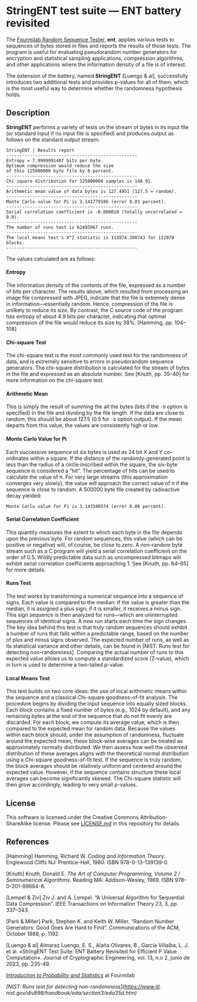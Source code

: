 # StringENT test suite — ENT battery revisited

The [Fourmilab Random Sequence Tester](https://www.fourmilab.ch/random/),
**ent**, applies various tests to sequences of bytes stored in files
and reports the results of those tests. The program is useful for
evaluating pseudorandom number generators for encryption and
statistical sampling applications, compression algorithms, and other
applications where the information density of a file is of interest.

The extension of the battery, named **StringENT** [Luengo & al], successfully introduces two additional tests and provides p-values for all of them, which is the most useful way to determine whether the randomness hypothesis holds.

## Description

**StringENT** performs a variety of tests on the stream of bytes in its input
file (or standard input if no input file is specified) and produces
output as follows on the standard output stream:

    StringENT | Results report
    --------------------------------------------------
    Entropy = 7.9999991407 bits per byte.
    Optimum compression would reduce the size
    of this 125000000 byte file by 0 percent.
    --------------------------------------------------
    Chi square distribution for 125000000 samples is 148.91.
    --------------------------------------------------
    Arithmetic mean value of data bytes is 127.4951 (127.5 = random).
    --------------------------------------------------
    Monte Carlo value for Pi is 3.141779186 (error 0.01 percent).
    --------------------------------------------------
    Serial correlation coefficient is -0.000010 (totally uncorrelated = 0.0).
    --------------------------------------------------
    The number of runs test is 62495967 runs.
    --------------------------------------------------
    The local means test's X^2 statistic is 115974.390743 for 122070 blocks.
    --------------------------------------------------

The values calculated are as follows:

#### Entropy
The information density of the contents of the file, expressed as a
number of bits per character. The results above, which resulted from
processing an image file compressed with JPEG, indicate that the file
is extremely dense in information—essentially random. Hence,
compression of the file is unlikely to reduce its size. By contrast,
the C source code of the program has entropy of about 4.9 bits per
character, indicating that optimal compression of the file would reduce
its size by 38%. \[Hamming, pp. 104–108\]

#### Chi-square Test
The chi-square test is the most commonly used test for the randomness
of data, and is extremely sensitive to errors in pseudorandom sequence
generators. The chi-square distribution is calculated for the stream of
bytes in the file and expressed as an absolute number.
See \[Knuth, pp. 35–40\] for more information on the chi-square test.

#### Arithmetic Mean
This is simply the result of summing the all the bytes (bits if the 
`-b` option is specified) in the file and dividing by the file length. 
If the data are close to random, this should be about 127.5 (0.5 for 
`-b` option output). If the mean departs from this value, the values 
are consistently high or low.

#### Monte Carlo Value for Pi
Each successive sequence of six bytes is used as 24 bit X and Y 
co-ordinates within a square.  If the distance of the 
randomly-generated point is less than the radius of a circle inscribed 
within the square, the six-byte sequence is considered a “hit”.  The 
percentage of hits can be used to calculate the value of π.  For very 
large streams (this approximation converges very slowly), the value 
will approach the correct value of π if the sequence is close to 
random.  A 500000 byte file created by radioactive decay yielded:

    Monte Carlo value for Pi is 3.143580574 (error 0.06 percent).

#### Serial Correlation Coefficient
This quantity measures the extent to which each byte in the file 
depends upon the previous byte. For random sequences, this value (which 
can be positive or negative) will, of course, be close to zero.  A 
non-random byte stream such as a C program will yield a serial 
correlation coefficient on the order of 0.5.  Wildly predictable data 
such as uncompressed bitmaps will exhibit serial correlation 
coefficients approaching 1.  See [Knuth, pp. 64–65] for more details.

#### Runs Test

The test works by transforming a numerical sequence into a sequence of signs.
Each value is compared to the median: if the value is greater than the median, 
it is assigned a plus sign; if it is smaller, it receives a minus sign. This 
sign sequence is then analyzed for runs—which are uninterrupted sequences of 
identical signs. A new run starts each time the sign changes.
The key idea behind this test is that truly random sequences should exhibit 
a number of runs that falls within a predictable range, based on the number 
of plus and minus signs observed. The expected number of runs, as well as 
its statistical variance and other details, can be found in [NIST: Runs test 
for detecting non-randomness]. Comparing the actual number of runs to this 
expected value allows us to compute a standardized score (Z-value), which 
in turn is used to determine a two-tailed p-value.

#### Local Means Test

This test builds on two core ideas: the use of local arithmetic means within 
the sequence and a classical Chi-square goodness-of-fit analysis.
The procedure begins by dividing the input sequence into equally sized blocks. 
Each block contains a fixed number of bytes (e.g., 1024 by default), and any 
remaining bytes at the end of the sequence that do not fit evenly are discarded. 
For each block, we compute its average value, which is then compared to the 
expected mean for random data.
Because the values within each block should, under the assumption of randomness, 
fluctuate around the expected mean, these block-wise averages can be treated as 
approximately normally distributed. We then assess how well the observed 
distribution of these averages aligns with the theoretical normal distribution 
using a Chi-square goodness-of-fit test.
If the sequence is truly random, the block averages should be relatively uniform 
and centered around the expected value. However, if the sequence contains structure
these local averages can become significantly skewed. The Chi-square statistic will 
then grow accordingly, leading to very small p-values.

## License

This software is licensed under the Creative Commons
Attribution-ShareAlike license.  Please see [LICENSE.md](LICENSE.md) in
this repository for details.

## References

[Hamming]
Hamming, Richard W.  *Coding and Information Theory*. Englewood Cliffs 
NJ: Prentice-Hall, 1980.  ISBN 978-0-13-139139-0.

[Knuth]
Knuth, Donald E.  *The Art of Computer Programming, Volume 2 / 
Seminumerical Algorithms*.  Reading MA: Addison-Wesley, 1969. ISBN 
978-0-201-89684-8.

[Lempel & Ziv]
Ziv J. and A. Lempel.  “A Universal Algorithm for Sequential Data 
Compression”. IEEE Transactions on Information Theory 23, 3, pp. 
337–343.

[Park & Miller]
Park, Stephen K. and Keith W. Miller.  “Random Number Generators: Good 
Ones Are Hard to Find”. Communications of the ACM, October 1988, p. 
1192.

[Luengo & al]
Almaraz Luengo, E. S., Alaña Olivares, B., García Villalba, L. J. et al. «StringENT Test Suite: ENT Battery Revisited for Efficient P Value Computation». Journal of Cryptographic Engineering, vol. 13, n.o 2, junio de 2023, pp. 235-49.

*[Introduction to Probability and
Statistics](https://www.fourmilab.ch/rpkp/experiments/statistics.html)*
at Fourmilab

*[NIST: Runs test for detecting non-randomness](https://www.itl.
nist.gov/div898/handbook/eda/section3/eda35d.htm)*
